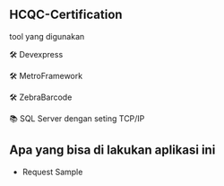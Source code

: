 ## HCQC-Certification
<p>tool yang digunakan</p>
🛠 Devexpress

🛠 MetroFramework

🛠 ZebraBarcode

📚 SQL Server dengan seting TCP/IP

## Apa yang bisa di lakukan aplikasi ini
* Request Sample
